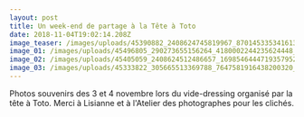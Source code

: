 ```yaml
---
layout: post
title: Un week-end de partage à la Tête à Toto
date: 2018-11-04T19:02:14.208Z
image_teaser: /images/uploads/45390882_2408624745819967_8701453353416130560_n.jpg
image_01: /images/uploads/45496805_290273655156264_4180002244235624448_n.jpg
image_02: /images/uploads/45405059_2408624512486657_1698546444719357952_n.jpg
image_03: /images/uploads/45333822_305665513369788_7647581916438200320_n.jpg
---
```

Photos souvenirs des 3 et 4 novembre lors du vide-dressing organisé par la tête à Toto. Merci à Lisianne et à l'Atelier des photographes pour les clichés.
